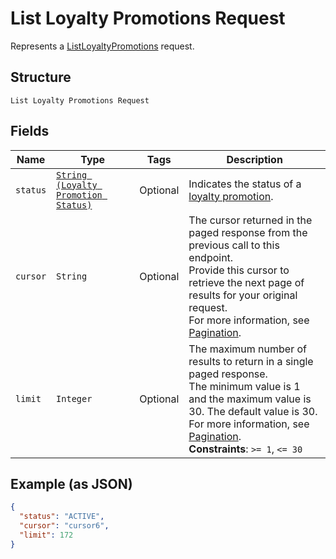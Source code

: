 
# List Loyalty Promotions Request

Represents a [ListLoyaltyPromotions](../../doc/api/loyalty.md#list-loyalty-promotions) request.

## Structure

`List Loyalty Promotions Request`

## Fields

| Name | Type | Tags | Description |
|  --- | --- | --- | --- |
| `status` | [`String (Loyalty Promotion Status)`](../../doc/models/loyalty-promotion-status.md) | Optional | Indicates the status of a [loyalty promotion](../../doc/models/loyalty-promotion.md). |
| `cursor` | `String` | Optional | The cursor returned in the paged response from the previous call to this endpoint.<br>Provide this cursor to retrieve the next page of results for your original request.<br>For more information, see [Pagination](https://developer.squareup.com/docs/build-basics/common-api-patterns/pagination). |
| `limit` | `Integer` | Optional | The maximum number of results to return in a single paged response.<br>The minimum value is 1 and the maximum value is 30. The default value is 30.<br>For more information, see [Pagination](https://developer.squareup.com/docs/build-basics/common-api-patterns/pagination).<br>**Constraints**: `>= 1`, `<= 30` |

## Example (as JSON)

```json
{
  "status": "ACTIVE",
  "cursor": "cursor6",
  "limit": 172
}
```

